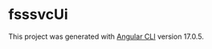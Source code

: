 # fsssvcUi

This project was generated with [Angular CLI](https://github.com/angular/angular-cli) version 17.0.5.
